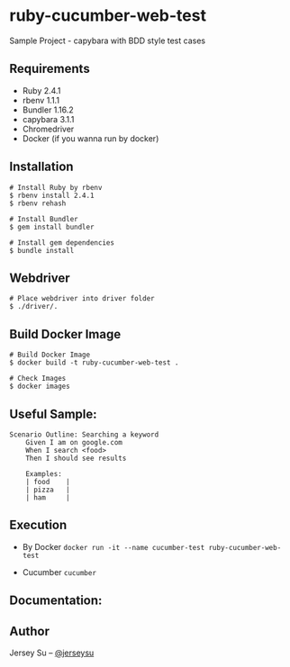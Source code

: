 # ruby-cucumber-web-test
Sample Project - capybara with BDD style test cases


## Requirements

- Ruby 2.4.1
- rbenv 1.1.1
- Bundler 1.16.2
- capybara 3.1.1
- Chromedriver
- Docker (if you wanna run by docker)

## Installation 

```
# Install Ruby by rbenv
$ rbenv install 2.4.1
$ rbenv rehash

# Install Bundler 
$ gem install bundler

# Install gem dependencies
$ bundle install
```

## Webdriver

```
# Place webdriver into driver folder
$ ./driver/.
```

## Build Docker Image

```
# Build Docker Image
$ docker build -t ruby-cucumber-web-test .

# Check Images
$ docker images
```

## Useful Sample:

```
Scenario Outline: Searching a keyword
    Given I am on google.com
    When I search <food>
    Then I should see results

    Examples:
    | food    |
    | pizza   |
    | ham     |
```

## Execution
- By Docker
`docker run -it --name cucumber-test ruby-cucumber-web-test`

- Cucumber
`cucumber`

## Documentation:


## Author

Jersey Su – [@jerseysu](https://twitter.com/jerseysu) 